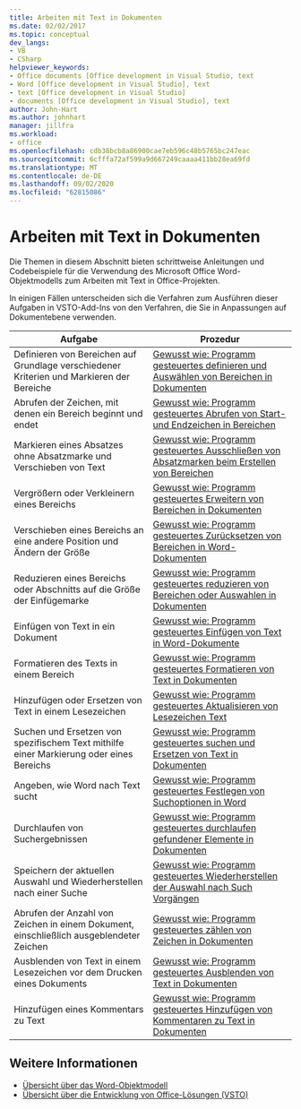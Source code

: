 ```yaml
---
title: Arbeiten mit Text in Dokumenten
ms.date: 02/02/2017
ms.topic: conceptual
dev_langs:
- VB
- CSharp
helpviewer_keywords:
- Office documents [Office development in Visual Studio, text
- Word [Office development in Visual Studio], text
- text [Office development in Visual Studio]
- documents [Office development in Visual Studio], text
author: John-Hart
ms.author: johnhart
manager: jillfra
ms.workload:
- office
ms.openlocfilehash: cdb38bcb8a86900cae7eb596c48b5765bc247eac
ms.sourcegitcommit: 6cfffa72af599a9d667249caaaa411bb28ea69fd
ms.translationtype: MT
ms.contentlocale: de-DE
ms.lasthandoff: 09/02/2020
ms.locfileid: "62815086"
---
```

# <a name="work-with-text-in-documents"></a>Arbeiten mit Text in Dokumenten
  Die Themen in diesem Abschnitt bieten schrittweise Anleitungen und Codebeispiele für die Verwendung des Microsoft Office Word-Objektmodells zum Arbeiten mit Text in Office-Projekten.

 In einigen Fällen unterscheiden sich die Verfahren zum Ausführen dieser Aufgaben in VSTO-Add-Ins von den Verfahren, die Sie in Anpassungen auf Dokumentebene verwenden.

|Aufgabe|Prozedur|
|----------|---------------|
|Definieren von Bereichen auf Grundlage verschiedener Kriterien und Markieren der Bereiche|[Gewusst wie: Programm gesteuertes definieren und Auswählen von Bereichen in Dokumenten](../vsto/how-to-programmatically-define-and-select-ranges-in-documents.md)|
|Abrufen der Zeichen, mit denen ein Bereich beginnt und endet|[Gewusst wie: Programm gesteuertes Abrufen von Start-und Endzeichen in Bereichen](../vsto/how-to-programmatically-retrieve-start-and-end-characters-in-ranges.md)|
|Markieren eines Absatzes ohne Absatzmarke und Verschieben von Text|[Gewusst wie: Programm gesteuertes Ausschließen von Absatzmarken beim Erstellen von Bereichen](../vsto/how-to-programmatically-exclude-paragraph-marks-when-creating-ranges.md)|
|Vergrößern oder Verkleinern eines Bereichs|[Gewusst wie: Programm gesteuertes Erweitern von Bereichen in Dokumenten](../vsto/how-to-programmatically-extend-ranges-in-documents.md)|
|Verschieben eines Bereichs an eine andere Position und Ändern der Größe|[Gewusst wie: Programm gesteuertes Zurücksetzen von Bereichen in Word-Dokumenten](../vsto/how-to-programmatically-reset-ranges-in-word-documents.md)|
|Reduzieren eines Bereichs oder Abschnitts auf die Größe der Einfügemarke|[Gewusst wie: Programm gesteuertes reduzieren von Bereichen oder Auswahlen in Dokumenten](../vsto/how-to-programmatically-collapse-ranges-or-selections-in-documents.md)|
|Einfügen von Text in ein Dokument|[Gewusst wie: Programm gesteuertes Einfügen von Text in Word-Dokumente](../vsto/how-to-programmatically-insert-text-into-word-documents.md)|
|Formatieren des Texts in einem Bereich|[Gewusst wie: Programm gesteuertes Formatieren von Text in Dokumenten](../vsto/how-to-programmatically-format-text-in-documents.md)|
|Hinzufügen oder Ersetzen von Text in einem Lesezeichen|[Gewusst wie: Programm gesteuertes Aktualisieren von Lesezeichen Text](../vsto/how-to-programmatically-update-bookmark-text.md)|
|Suchen und Ersetzen von spezifischem Text mithilfe einer Markierung oder eines Bereichs|[Gewusst wie: Programm gesteuertes suchen und Ersetzen von Text in Dokumenten](../vsto/how-to-programmatically-search-for-and-replace-text-in-documents.md)|
|Angeben, wie Word nach Text sucht|[Gewusst wie: Programm gesteuertes Festlegen von Suchoptionen in Word](../vsto/how-to-programmatically-set-search-options-in-word.md)|
|Durchlaufen von Suchergebnissen|[Gewusst wie: Programm gesteuertes durchlaufen gefundener Elemente in Dokumenten](../vsto/how-to-programmatically-loop-through-found-items-in-documents.md)|
|Speichern der aktuellen Auswahl und Wiederherstellen nach einer Suche|[Gewusst wie: Programm gesteuertes Wiederherstellen der Auswahl nach Such Vorgängen](../vsto/how-to-programmatically-restore-selections-after-searches.md)|
|Abrufen der Anzahl von Zeichen in einem Dokument, einschließlich ausgeblendeter Zeichen|[Gewusst wie: Programm gesteuertes zählen von Zeichen in Dokumenten](../vsto/how-to-programmatically-count-characters-in-documents.md)|
|Ausblenden von Text in einem Lesezeichen vor dem Drucken eines Dokuments|[Gewusst wie: Programm gesteuertes Ausblenden von Text in Dokumenten](../vsto/how-to-programmatically-hide-text-in-documents.md)|
|Hinzufügen eines Kommentars zu Text|[Gewusst wie: Programm gesteuertes Hinzufügen von Kommentaren zu Text in Dokumenten](../vsto/how-to-programmatically-add-comments-to-text-in-documents.md)|

## <a name="see-also"></a>Weitere Informationen
- [Übersicht über das Word-Objektmodell](../vsto/word-object-model-overview.md)
- [Übersicht über die Entwicklung von Office-Lösungen &#40;VSTO&#41;](../vsto/office-solutions-development-overview-vsto.md)
